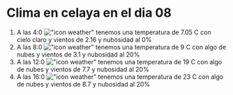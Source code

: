 # Clima en celaya en el dia 08

1. A las 4:0 !["icon weather"](http://openweathermap.org/img/w/01n.png) tenemos una temperatura de 7.05 C con cielo claro y  vientos de 2.16 y nubosidad al 0%
1. A las 8:0 !["icon weather"](http://openweathermap.org/img/w/02n.png) tenemos una temperatura de 9 C con algo de nubes y  vientos de 3.1 y nubosidad al 20%
1. A las 12:0 !["icon weather"](http://openweathermap.org/img/w/02d.png) tenemos una temperatura de 19 C con algo de nubes y  vientos de 7.7 y nubosidad al 20%
1. A las 16:0 !["icon weather"](http://openweathermap.org/img/w/02d.png) tenemos una temperatura de 23 C con algo de nubes y  vientos de 8.7 y nubosidad al 20%
